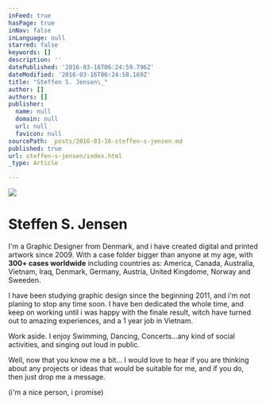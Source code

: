 ```yaml
---
inFeed: true
hasPage: true
inNav: false
inLanguage: null
starred: false
keywords: []
description: ''
datePublished: '2016-03-16T06:24:59.796Z'
dateModified: '2016-03-16T06:24:58.169Z'
title: "Steffen S. Jensen\_"
author: []
authors: []
publisher:
  name: null
  domain: null
  url: null
  favicon: null
sourcePath: _posts/2016-03-16-steffen-s-jensen.md
published: true
url: steffen-s-jensen/index.html
_type: Article

---
```

![](https://the-grid-user-content.s3-us-west-2.amazonaws.com/abf05200-76f7-4f65-a717-104b1bd13641.jpg)

# Steffen S. Jensen 

I'm a Graphic Designer from Denmark, and i have created digital and printed artwork since 2009\. With a case folder bigger than anyone at my age, with **300+ cases worldwide** including countries as: America, Canada, Australia, Vietnam, Iraq, Denmark, Germany, Austria, United Kingdome, Norway and Sweeden. 

I have been studying graphic design since the beginning 2011, and i'm not planing to stop any time soon. I have ben dedicated the whole time, and keep on working until i was happy with the finale result, witch have turned out to amazing experiences, and a 1 year job in Vietnam. 

Work aside. I enjoy Swimming, Dancing, Concerts...any kind of social activities, and singing out loud in public. 

Well, now that you know me a bit... I would love to hear if you are thinking about any projects or ideas that would be suitable for me, and if you do, then just drop me a message. 

(i'm a nice person, i promise)